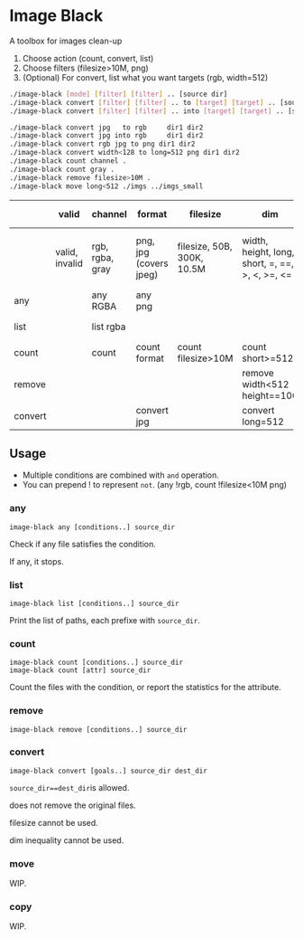 # Image Black

A toolbox for images clean-up

1. Choose action (count, convert, list)
2. Choose filters (filesize>10M, png)
3. (Optional) For convert, list what you want targets (rgb, width=512)

```sh
./image-black [mode] [filter] [filter] .. [source dir]
./image-black convert [filter] [filter] .. to [target] [target] .. [source dir] [dest dir]
./image-black convert [filter] [filter] .. into [target] [target] .. [source dir]

./image-black convert jpg   to rgb     dir1 dir2
./image-black convert jpg into rgb     dir1 dir2
./image-black convert rgb jpg to png dir1 dir2
./image-black convert width<128 to long=512 png dir1 dir2
./image-black count channel .
./image-black count gray .
./image-black remove filesize>10M .
./image-black move long<512 ./imgs ../imgs_small
```



|         | valid          | channel         | format                 | filesize                   | dim                                             | quality (WIP)                 | aspect               |
| ------- | -------------- | --------------- | ---------------------- | -------------------------- | ----------------------------------------------- | ----------------------------- | -------------------- |
|         | valid, invalid | rgb, rgba, gray | png, jpg (covers jpeg) | filesize, 50B, 300K, 10.5M | width, height, long, short, =, ==, >, <, >=, <= | q, >, >=, <, <=, =, ==, 1~100 | aspect, >, >=, <, <= |
| any     |                | any RGBA        | any png                |                            |                                                 |                               |                      |
| list    |                | list rgba       |                        |                            |                                                 | list q<80                     |                      |
| count   |                | count           | count format           | count filesize>10M         | count short>=512                                |                               |                      |
| remove  |                |                 |                        |                            | remove width<512 height==100                    |                               | -                    |
| convert |                |                 | convert  jpg           |                            | convert long=512                                |                               |                      |



## Usage

- Multiple conditions are combined with `and` operation.
- You can prepend ! to represent `not`. (any !rgb, count !filesize<10M png)

### any

```
image-black any [conditions..] source_dir
```

Check if any file satisfies the condition.

If any, it stops.



### list

```
image-black list [conditions..] source_dir
```

Print the list of paths, each prefixe with `source_dir`.



### count

```
image-black count [conditions..] source_dir
image-black count [attr] source_dir
```

Count the files with the condition, or report the statistics for the attribute.



### remove

```
image-black remove [conditions..] source_dir
```



### convert

```
image-black convert [goals..] source_dir dest_dir
```

`source_dir==dest_dir`is allowed.

does not remove the original files.

filesize cannot be used.

dim inequality cannot be used.



### move

WIP.



### copy

WIP.
